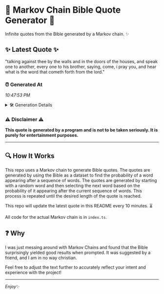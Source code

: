 # 📖 Markov Chain Bible Quote Generator 📖

Infinite quotes from the Bible generated by a Markov chain. ✨

## ✨ Latest Quote ✨
"talking against thee by the walls and in the doors of the houses, and speak one to another, every one to his brother, saying, come, i pray you, and hear what is the word that cometh forth from the lord."

### ⏰ Generated At
*10:47:53 PM*

<details>
    <summary>🛠️ Generation Details</summary>
    <p>
        <strong>🌱 Seed:</strong> talking<br>
        <strong>🔄 Iterations:</strong> 39<br>
        <strong>📜 Context History:</strong><br>[ talking ]: against<br>[ talking, against ]: thee<br>[ talking, against, thee ]: by<br>[ talking, against, thee, by ]: the<br>[ talking, against, thee, by, the ]: walls<br>[ talking, against, thee, by, the, walls ]: and<br>[ against, thee, by, the, walls, and ]: in<br>[ thee, by, the, walls, and, in ]: the<br>[ by, the, walls, and, in, the ]: doors<br>[ the, walls, and, in, the, doors ]: of<br>[ walls, and, in, the, doors, of ]: the<br>[ and, in, the, doors, of, the ]: houses,<br>[ in, the, doors, of, the, houses, ]: and<br>[ the, doors, of, the, houses,, and ]: speak<br>[ doors, of, the, houses,, and, speak ]: one<br>[ of, the, houses,, and, speak, one ]: to<br>[ the, houses,, and, speak, one, to ]: another,<br>[ houses,, and, speak, one, to, another, ]: every<br>[ and, speak, one, to, another,, every ]: one<br>[ speak, one, to, another,, every, one ]: to<br>[ one, to, another,, every, one, to ]: his<br>[ to, another,, every, one, to, his ]: brother,<br>[ another,, every, one, to, his, brother, ]: saying,<br>[ every, one, to, his, brother,, saying, ]: come,<br>[ one, to, his, brother,, saying,, come, ]: i<br>[ to, his, brother,, saying,, come,, i ]: pray<br>[ his, brother,, saying,, come,, i, pray ]: you,<br>[ brother,, saying,, come,, i, pray, you, ]: and<br>[ saying,, come,, i, pray, you,, and ]: hear<br>[ come,, i, pray, you,, and, hear ]: what<br>[ i, pray, you,, and, hear, what ]: is<br>[ pray, you,, and, hear, what, is ]: the<br>[ you,, and, hear, what, is, the ]: word<br>[ and, hear, what, is, the, word ]: that<br>[ hear, what, is, the, word, that ]: cometh<br>[ what, is, the, word, that, cometh ]: forth<br>[ is, the, word, that, cometh, forth ]: from<br>[ the, word, that, cometh, forth, from ]: the<br>[ word, that, cometh, forth, from, the ]: lord.<br>
    </p>
</details>

### ⚠️ Disclaimer ⚠️
**This quote is generated by a program and is not to be taken seriously. It is purely for entertainment purposes.**

---

## 🔍 How It Works

This repo uses a Markov chain to generate Bible quotes. The quotes are generated by using the Bible as a dataset to find the probability of a word appearing after a sequence of words. The quotes are generated by starting with a random word and then selecting the next word based on the probability of it appearing after the current sequence of words. This process is repeated until the desired length of the quote is reached.

This repo will update the latest quote in this README every 10 minutes. ⏳

All code for the actual Markov chain is in `index.ts`.

## ❓ Why

I was just messing around with Markov Chains and found that the Bible surprisingly yielded good results when prompted. 
It was suggested by a friend, and I am in no way christian.

Feel free to adjust the text further to accurately reflect your intent and experience with the project!

---

*Enjoy*✨
